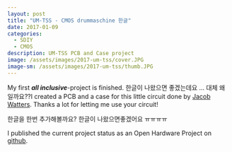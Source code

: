 ```yaml
---
layout: post
title: "UM-TSS - CMOS drummaschine 한글"
date: 2017-01-09
categories:
  - SDIY
  - CMOS
description: UM-TSS PCB and Case project
image: /assets/images/2017-um-tss/cover.JPG
image-sm: /assets/images/2017-um-tss/thumb.JPG
---
```

My first ***all inclusive***-project is finished. 한글이 나왔으면 좋겠는데요 ... 대체 왜일까요??I created a PCB and a case for this little circuit done by [Jacob Watters](http://www.jacobwatters.com/blog/um-tss-drum-machine/). Thanks a lot for letting me use your circuit!

한글을 한번 추가해볼까요? 한글이 나왔으면좋겠어요 ㅠㅠㅠㅠ

I published the current project status as an Open Hardware Project on [github](https://github.com/tommueller/UM-TSS).
